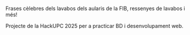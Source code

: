 Frases cèlebres dels lavabos dels aularis de la FIB, ressenyes de lavabos i més!

Projecte de la HackUPC 2025 per a practicar BD i desenvolupament web.
